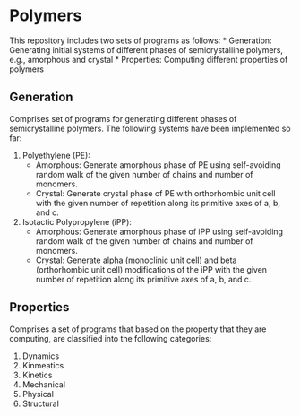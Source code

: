 # Polymers
This repository includes two sets of programs as follows:
    * Generation: Generating initial systems of different phases of semicrystalline polymers, e.g., amorphous and crystal
    * Properties: Computing different properties of polymers

## Generation
Comprises set of programs for generating different phases of semicrystalline polymers. The following systems have been implemented so far:
1) Polyethylene (PE):
    * Amorphous: Generate amorphous phase of PE using self-avoiding random walk of the given number of chains and number of monomers.
    * Crystal: Generate crystal phase of PE with orthorhombic unit cell with the given number of repetition along its primitive axes of a, b, and c.
2) Isotactic Polypropylene (iPP):
    * Amorphous: Generate amorphous phase of iPP using self-avoiding random walk of the given number of chains and number of monomers.
    * Crystal: Generate alpha (monoclinic unit cell) and beta (orthorhombic unit cell) modifications of the iPP with the given number of repetition along its primitive axes of a, b, and c.

## Properties
Comprises a set of programs that based on the property that they are computing, are classified into the following categories:

1) Dynamics
2) Kinmeatics
3) Kinetics
4) Mechanical
5) Physical
6) Structural

